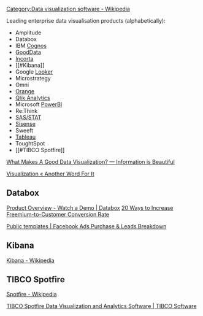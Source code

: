 [Category:Data visualization software - Wikipedia](https://en.wikipedia.org/wiki/Category:Data_visualization_software)

Leading enterprise data visualisation products (alphabetically):
  
- Amplitude
- Databox
- IBM [Cognos](../../IBM/Cognos.md)
- [GoodData](../../GoodData/GoodData.md)
- [Incorta](../../Incorta/Incorta.md)
- [[#Kibana]]
- Google [Looker](../../Google/Looker.md)
- Microstrategy
- Omni
- [Orange](../../Orange.md)
- [Qlik Analytics](../../Qlik/Qlik%20Analytics.md)
- Microsoft [PowerBI](../../MS/PowerBI/PowerBI.md)
- Re:Think
- [SAS/STAT](https://www.sas.com/en_us/software/stat.html)
- [Sisense](../../Sisense.md)
- Sweeft
- [Tableau](../../Salesforce/Tableau.md)
- ToughtSpot
- [[#TIBCO Spotfire]]

[What Makes A Good Data Visualization? — Information is Beautiful](https://www.informationisbeautiful.net/visualizations/what-makes-a-good-data-visualization/)

[Visualization « Another Word For It](http://tm.durusau.net/?cat=106)

## Databox

[Product Overview - Watch a Demo | Databox](https://databox.com/product)
[20 Ways to Increase Freemium-to-Customer Conversion Rate](https://databox.com/freemium-conversion-rate?utm_source=google_paid&utm_medium=cpc&utm_term=databox&utm_campaign=Search+%7C+Databox+%7C+Brand+%7C+EN+C+2+%7C+v1&gclid=CjwKCAjwn6LABhBSEiwAsNJrjhAnyoA81I7WdjdZSP-GwfowoAirxKURc0ElMdnQjZW-QxGnfaC0KRoCGbcQAvD_BwE&hsa_cam=21263575659&hsa_grp=160766156583&hsa_ad=705192723353&demo_origin=https%3A%2F%2Fdatabox.com%2Ffreemium-conversion-rate%3Futm_source%3Dgoogle_paid%26utm_medium%3Dcpc%26utm_term%3Ddatabox%26utm_campaign%3DSearch%2B%257C%2BDatabox%2B%257C%2BBrand%2B%257C%2BEN%2BC%2B2%2B%257C%2Bv1%26gclid%3DCjwKCAjwn6LABhBSEiwAsNJrjhAnyoA81I7WdjdZSP-GwfowoAirxKURc0ElMdnQjZW-QxGnfaC0KRoCGbcQAvD_BwE%26hsa_cam%3D21263575659%26hsa_grp%3D160766156583%26hsa_ad%3D705192723353)

[Public templates | Facebook Ads Purchase & Leads Breakdown](https://app.databox.com/datawall/31a83645fc78a011a254c4a8c7d324fd0596901f1)

## Kibana

[Kibana - Wikipedia](https://en.wikipedia.org/wiki/Kibana)


## TIBCO Spotfire

[Spotfire - Wikipedia](https://en.wikipedia.org/wiki/Spotfire)

[TIBCO Spotfire Data Visualization and Analytics Software | TIBCO Software](https://www.tibco.com/products/tibco-spotfire)
